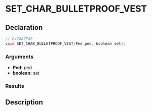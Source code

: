 # SET_CHAR_BULLETPROOF_VEST

## Declaration
```cpp
// 0x76A7E4E
void SET_CHAR_BULLETPROOF_VEST(Ped ped, boolean set);
```

### Arguments
- **Ped:** ped
- **boolean:** set

### Results

## Description
